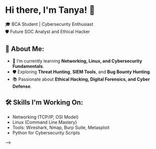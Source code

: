 # Hi there, I'm Tanya! 👋

🎓 BCA Student | Cybersecurity Enthusiast  
🛡️ Future SOC Analyst and Ethical Hacker  

## 🌟 About Me:
- 🔭 I’m currently learning **Networking, Linux, and Cybersecurity Fundamentals**.
- 🛡️ Exploring **Threat Hunting**, **SIEM Tools**, and **Bug Bounty Hunting**.
- 📚 Passionate about **Ethical Hacking, Digital Forensics, and Cyber Defense**.

## 🛠️ Skills I'm Working On:
- Networking (TCP/IP, OSI Model)
- Linux (Command Line Mastery)
- Tools: Wireshark, Nmap, Burp Suite, Metasploit
- Python for Cybersecurity Scripts


-->
